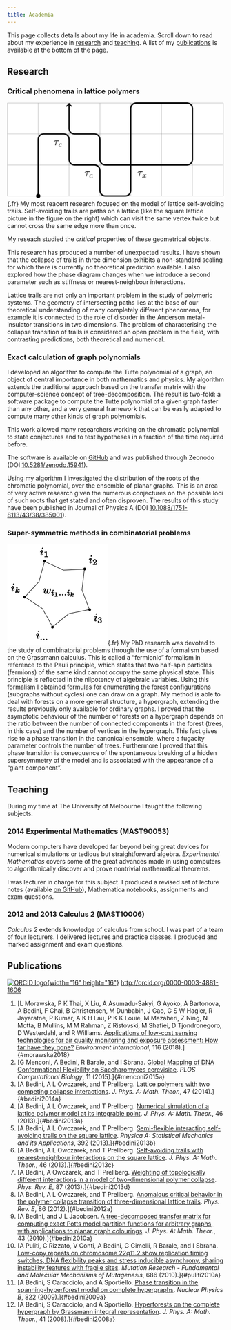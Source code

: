 ```yaml
---
title: Academia
---
```


This page collects details about my life in academia. Scroll down
to read about my experience in [research](#research) and
[teaching](#teaching). A list of my [publications](#publications) is
available at the bottom of the page.

Research
--------

### Critical phenomena in lattice polymers

![figure](/images/models.svg){.fr} My most reacent research focused on the
model of lattice self-avoiding trails. Self-avoiding trails are paths on a
lattice (like the square lattice picture in the figure on the right) which
can visit the same vertex twice but cannot cross the same edge more than
once.

My reseach studied the _critical_ properties of these geometrical objects.

This research has produced a number of unexpected results. I have shown
that the collapse of trails in three dimension exhibits a non-standard
scaling for which there is currently no theoretical prediction available. I
also explored how the phase diagram changes when we introduce a second
parameter such as stiffness or nearest-neighbour interactions.

Lattice trails are not only an important problem in the study of polymeric
systems. The geometry of intersecting paths lies at the base of our
theoretical understanding of many completely different phenomena, for
example it is connected to the role of disorder in the Anderson
metal-insulator transitions in two dimensions. The problem of
characterising the collapse transition of trails is considered an open
problem in the field, with contrasting predictions, both theoretical and
numerical.

### Exact calculation of graph polynomials

I developed an algorithm to compute the Tutte polynomial of a graph, an
object of central importance in both mathematics and physics. My algorithm
extends the traditional approach based on the transfer matrix with the
computer-science concept of tree-decomposition. The result is two-fold: a
software package to compute the Tutte polynomial of a given graph faster
than any other, and a very general framework that can be easily adapted to
compute many other kinds of graph polynomials.

This work allowed many researchers working on the chromatic polynomial to
state conjectures and to test hypotheses in a fraction of the time required
before.

The software is available on
[GitHub](https://github.com/andreabedini/tutte) and was published through
Zeonodo (DOI
[10.5281/zenodo.15941](http://dx.doi.org/10.5281/zenodo.15941)).

Using my algorithm I investigated the distribution of the roots of the
chromatic polynomial, over the ensemble of planar graphs. This is an area
of very active research given the numerous conjectures on the possible loci
of such roots that get stated and often disproven. The results of this
study have been published in Journal of Physics A (DOI
[10.1088/1751-8113/43/38/385001](http://dx.doi.org/10.1088/1751-8113/43/38/385001)).


### Super-symmetric methods in combinatorial problems

![figure](/images/hyperedge.svg){.fr} My PhD research was devoted to the
study of combinatorial problems through the use of a formalism based on the
Grassmann calculus. This is called a “fermionic” formalism in reference to
the Pauli principle, which states that two half-spin particles (fermions)
of the same kind cannot occupy the same physical state. This principle is
reflected in the nilpotency of algebraic variables. Using this formalism I
obtained formulas for enumerating the forest configurations (subgraphs
without cycles) one can draw on a graph.  My method is able to deal with
forests on a more general structure, a hypergraph, extending the results
previously only available for ordinary graphs. I proved that the asymptotic
behaviour of the number of forests on a hypergraph depends on the ratio
between the number of connected components in the forest (trees, in this
case) and the number of vertices in the hypergraph.  This fact gives rise
to a phase transition in the canonical ensemble, where a fugacity parameter
controls the number of trees.  Furthermore I proved that this phase
transition is consequence of the spontaneous breaking of a hidden
supersymmetry of the model and is associated with the appearance of a
“giant component”.


Teaching
--------

During my time at The University of Melbourne I taught the following
subjects.

### 2014 Experimental Mathematics (MAST90053)

Modern computers have developed far beyond being great devices for numerical
simulations or tedious but straightforward algebra. _Experimental Mathematics_
covers some of the great advances made in using computers to algorithmically
discover and prove nontrivial mathematical theorems.

I was lecturer in charge for this subject. I produced a revised set of lecture
notes (available [on GitHub](https://github.com/andreabedini/experimental-mathematics#readme)),
Mathematica notebooks, assignments and exam questions.

### 2012 and 2013 Calculus 2 (MAST10006)

_Calculus 2_ extends knowledge of calculus from school. I was part of a
team of four lecturers. I delivered lectures and practice classes. I
produced and marked assignment and exam questions.


Publications
------------

[![ORCID
logo](http://orcid.org/sites/default/files/images/orcid_16x16.png){width="16"
height="16"}](http://orcid.org) <http://orcid.org/0000-0003-4881-1606>

1.  [L Morawska, P K Thai, X Liu, A Asumadu-Sakyi, G Ayoko, A Bartonova, A
    Bedini, F Chai, B Christensen, M Dunbabin, J Gao, G S W  Hagler, R
    Jayaratne, P Kumar, A K H  Lau, P K K  Louie, M Mazaheri, Z Ning, N
    Motta, B Mullins, M M Rahman, Z Ristovski, M Shafiei, D Tjondronegoro,
    D Westerdahl, and R Williams. [Applications of low-cost sensing
    technologies for air quality monitoring and exposure assessment: How
    far have they gone?](https://doi.org/10.1016/j.envint.2018.04.018)
    *Environment International*, 116 (2018).]{#morawska2018}
1.  [G Menconi, A Bedini, R Barale, and I Sbrana.
    [Global Mapping of DNA Conformational Flexibility on Saccharomyces
    cerevisiae](http://dx.doi.org/10.1371/journal.pcbi.1004136). *PLOS
    Computational Biology*, 11 (2015).]{#menconi2015a}
2.  [A Bedini, A L Owczarek, and T Prellberg. [Lattice polymers with two
    competing collapse
    interactions](http://dx.doi.org/10.1088/1751-8113/47/14/145002). *J.
    Phys. A: Math. Theor.*, 47 (2014).]{#bedini2014a}
3.  [A Bedini, A L Owczarek, and T Prellberg. [Numerical simulation of a
    lattice polymer model at its integrable
    point](http://dx.doi.org/10.1088/1751-8113/46/26/265003). *J. Phys.
    A: Math. Theor.*, 46 (2013).]{#bedini2013a}
4.  [A Bedini, A L Owczarek, and T Prellberg. [Semi-flexible
    interacting self-avoiding trails on the square
    lattice](http://dx.doi.org/10.1016/j.physa.2012.12.019). *Physica A:
    Statistical Mechanics and its Applications*, 392
    (2013).]{#bedini2013b}
5.  [A Bedini, A L Owczarek, and T Prellberg. [Self-avoiding trails with
    nearest-neighbour interactions on the square
    lattice](http://dx.doi.org/10.1088/1751-8113/46/8/085001). *J. Phys.
    A: Math. Theor.*, 46 (2013).]{#bedini2013c}
6.  [A Bedini, A Owczarek, and T Prellberg.
    [Weighting of topologically different interactions in a model of
    two-dimensional polymer
    collapse](http://dx.doi.org/10.1103/physreve.87.012142). *Phys. Rev.
    E*, 87 (2013).]{#bedini2013d}
7.  [A Bedini, A L Owczarek, and T Prellberg.
    [Anomalous critical behavior in the polymer collapse transition of
    three-dimensional lattice
    trails](http://dx.doi.org/10.1103/physreve.86.011123). *Phys. Rev.
    E*, 86 (2012).]{#bedini2012a}
8.  [A Bedini, and J L Jacobsen. [A tree-decomposed
    transfer matrix for computing exact Potts model partition functions
    for arbitrary graphs, with applications to planar graph
    colourings](http://dx.doi.org/10.1088/1751-8113/43/38/385001). *J.
    Phys. A: Math. Theor.*, 43 (2010).]{#bedini2010a}
9.  [A Puliti, C Rizzato, V Conti, A Bedini, G Gimelli, R
    Barale, and I Sbrana. [Low-copy repeats on chromosome 22q11.2 show
    replication timing switches, DNA flexibility peaks and stress
    inducible asynchrony, sharing instability features with fragile
    sites](http://dx.doi.org/10.1016/j.mrfmmm.2010.01.021). *Mutation
    Research - Fundamental and Molecular Mechanisms of Mutagenesis*, 686
    (2010).]{#puliti2010a}
10. [A Bedini, S Caracciolo, and A Sportiello. [Phase transition
    in the spanning-hyperforest model on complete
    hypergraphs](http://dx.doi.org/10.1016/j.nuclphysb.2009.07.008).
    *Nuclear Physics B*, 822 (2009).]{#bedini2009a}
11. [A Bedini, S Caracciolo, and A Sportiello.
    [Hyperforests on the complete hypergraph by Grassmann integral
    representation](http://dx.doi.org/10.1088/1751-8113/41/20/205003).
    *J. Phys. A: Math. Theor.*, 41 (2008).]{#bedini2008a}
